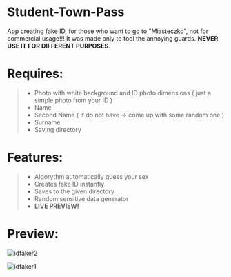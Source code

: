 # Student-Town-Pass
App creating fake ID, for those who want to go to "Miasteczko", not for commercial usage!!!
It was made only to fool the annoying guards. **NEVER USE IT FOR DIFFERENT PURPOSES**.


# Requires:

> - Photo with white background and ID photo dimensions ( just a simple photo from your ID )
> - Name
> - Second Name ( if do not have -> come up with some random one )
> - Surname
> - Saving directory


# Features:

> - Algorythm automatically guess your sex
> - Creates fake ID instantly
> - Saves to the given directory
> - Random sensitive data generator
> - **LIVE PREVIEW!**


# Preview: 

![idfaker2](https://github.com/milonpabis/AGH-ID-Faker/assets/116438884/577f72b2-0006-431d-a99c-aaaee364c1e0)

![idfaker1](https://github.com/milonpabis/AGH-ID-Faker/assets/116438884/a1e7f7bf-0f97-414f-b30b-7c447380137c)

  

